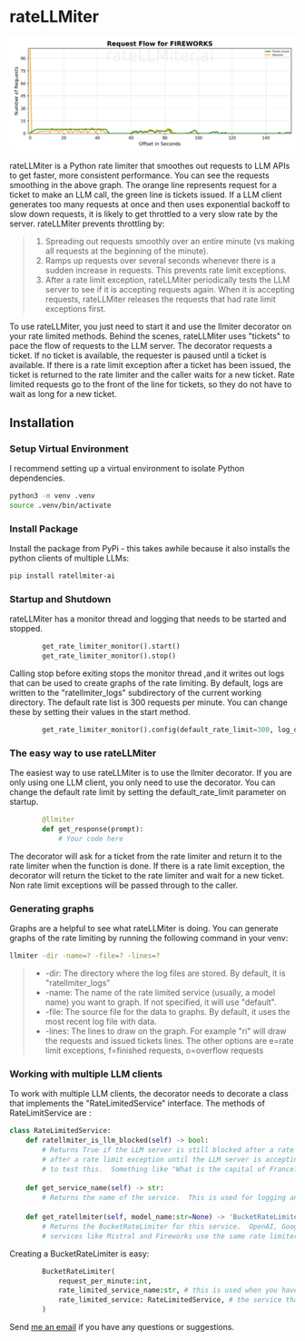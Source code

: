 # rateLLMiter
<p align="center">
  <img src="artifacts/FIREWORKS_ri.png" alt="rateLLMiter smooths out requests">
</p>
rateLLMiter is a Python rate limiter that smoothes out requests to LLM APIs to get faster, more consistent performance. You can
see the requests smoothing in the above graph.  The orange line represents request for a ticket to make an LLM call, the
green line is tickets issued. If a LLM client generates too many requests at once and then uses exponential backoff
to slow down requests, it is likely to get throttled to a very slow rate by the server.  rateLLMiter prevents
throttling by:

>1. Spreading out requests smoothly over an entire minute (vs making all requests at the beginning of the minute).  
>2. Ramps up requests over several seconds whenever there is a sudden increase in requests.  This prevents rate limit exceptions.
>3. After a rate limit exception, rateLLMiter periodically tests the LLM server to see if it is accepting requests again.
    When it is accepting requests, rateLLMiter releases the requests that had rate limit exceptions first.  

To use rateLLMiter, you just need to start it and use the llmiter decorator on your rate limited methods.  Behind the
scenes, rateLLMiter uses "tickets" to pace the flow of requests to the LLM server.  The decorator requests a ticket.
If no ticket is available, the requester is paused until a ticket is available.  If there is a rate limit exception after a ticket
has been issued, the ticket is returned to the rate limiter and the caller waits for a new ticket.  Rate limited requests
go to the front of the line for tickets, so they do not have to wait as long for a new ticket.  

## Installation
### Setup Virtual Environment

I recommend setting up a virtual environment to isolate Python dependencies.

```bash
python3 -m venv .venv
source .venv/bin/activate
```

### Install Package

Install the package from PyPi - this takes awhile because it also installs the python clients of multiple LLMs:

```bash
pip install ratellmiter-ai
```
### Startup and Shutdown
rateLLMiter has a monitor thread and logging that needs to be started and stopped.

```python
        get_rate_limiter_monitor().start()
        get_rate_limiter_monitor().stop()
```

Calling stop before exiting stops the monitor thread ,and it writes out logs that can be used to create graphs of the 
rate limiting. By default, logs are written to the "ratellmiter_logs" subdirectory of the current working directory. The
default rate list is 300 requests per minute.  You can change these by setting their values in the start method.

```python
        get_rate_limiter_monitor().config(default_rate_limit=300, log_directory="ratellmiter_logs")
```

### The easy way to use rateLLMiter
The easiest way to use rateLLMiter is to use the llmiter decorator.  If you are only using one LLM client, you only
need to use the decorator. You can change the default rate limit by setting the default_rate_limit parameter on startup.

```python
        @llmiter
        def get_response(prompt):
            # Your code here
```

The decorator will ask for a ticket from the rate limiter and return it to the rate limiter when the function is done.  If
there is a rate limit exception, the decorator will return the ticket to the rate limiter and wait for a new ticket.  Non
rate limit exceptions will be passed through to the caller.

### Generating graphs
Graphs are a helpful to see what rateLLMiter is doing.  You can generate graphs of the rate limiting by running the following
command in your venv:

```bash
llmiter -dir -name=? -file=? -lines=?
```

> - -dir: The directory where the log files are stored.  By default, it is "ratellmiter_logs"
> - -name: The name of the rate limited service (usually, a model name) you want to graph.  If not specified, it will use "default".
> - -file: The source file for the data to graphs.  By default, it uses the most recent log file with data.
> - -lines: The lines to draw on the graph. For example "ri" will draw the requests and issued tickets lines.  The other
  options are e=rate limit exceptions, f=finished requests, o=overflow requests

### Working with multiple LLM clients
To work with multiple LLM clients, the decorator needs to decorate a class that implements the "RateLimitedService" interface.
The methods of RateLimitService are :
```python
class RateLimitedService:
    def ratellmiter_is_llm_blocked(self) -> bool:
        # Returns True if the LLM server is still blocked after a rate limit exception.  rateLLMiter blocks all tickets
        # after a rate limit exception until the LLM server is accepting requests again. I have used a very simple prompt
        # to test this.  Something like "What is the capital of France?"  

    def get_service_name(self) -> str:
        # Returns the name of the service.  This is used for logging and graphing

    def get_ratellmiter(self, model_name:str=None) -> 'BucketRateLimiter':
        # Returns the BucketRateLimiter for this service.  OpenAI, Google etc need a rate limiter for each model. Other
        # services like Mistral and Fireworks use the same rate limiter for all models.
```

Creating a BucketRateLimiter is easy:
```python
        BucketRateLimiter(
            request_per_minute:int, 
            rate_limited_service_name:str, # this is used when you have multiple models using the same rate limiter, can be None
            rate_limited_service: RateLimitedService, # the service that is rate limited
        )
```

Send [me an email](mailto:public@llmonpy.ai) if you have any questions or suggestions.  